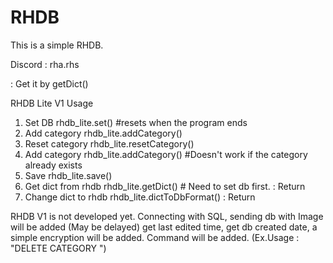 # RHDB

This is a simple RHDB.

Discord : rha.rhs

<Whole db in dict format> : Get it by getDict()

RHDB Lite V1 Usage
1. Set DB
   rhdb_lite.set(<db location>) #resets when the program ends
2. Add category 
   rhdb_lite.addCategory(<category name>)
3. Reset category 
   rhdb_lite.resetCategory(<category name>)
4. Add category
   rhdb_lite.addCategory(<category name>) #Doesn't work if the category already exists
5. Save
   rhdb_lite.save(<Whole db in dict format>)
6. Get dict from rhdb
   rhdb_lite.getDict() # Need to set db first.
   : Return <Dict>
7. Change dict to rhdb 
   rhdb_lite.dictToDbFormat(<Whole db in dict format>)
   : Return <Str>

RHDB V1 is not developed yet.
Connecting with SQL, sending db with Image will be added (May be delayed)
get last edited time, get db created date, a simple encryption will be added. 
Command will be added. (Ex.Usage : "DELETE CATEGORY <category name>")

